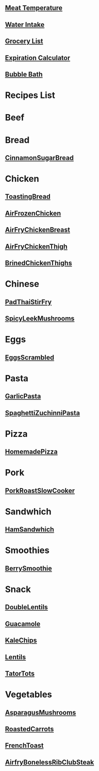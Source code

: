 ## [Meat Temperature](https://clickthisnick/recipes/meatTemp.html)
## [Water Intake](https://clickthisnick/recipes/waterIntake.html)
## [Grocery List](https://clickthisnick/recipes/groceryList.html)
## [Expiration Calculator](https://clickthisnick/recipes/expirationCalculator.html)
## [Bubble Bath](https://clickthisnick/recipes/bubblebath.html)
# Recipes List
# Beef
# Bread
## [CinnamonSugarBread](https://clickthisnick/recipes/dist/CinnamonSugarBread.html)

# Chicken
## [ToastingBread](https://clickthisnick/recipes/dist/ToastingBread.html)

## [AirFrozenChicken](https://clickthisnick/recipes/dist/AirFrozenChicken.html)

## [AirFryChickenBreast](https://clickthisnick/recipes/dist/AirFryChickenBreast.html)

## [AirFryChickenThigh](https://clickthisnick/recipes/dist/AirFryChickenThigh.html)

## [BrinedChickenThighs](https://clickthisnick/recipes/dist/BrinedChickenThighs.html)

# Chinese
## [PadThaiStirFry](https://clickthisnick/recipes/dist/PadThaiStirFry.html)

## [SpicyLeekMushrooms](https://clickthisnick/recipes/dist/SpicyLeekMushrooms.html)

# Eggs
## [EggsScrambled](https://clickthisnick/recipes/dist/EggsScrambled.html)

# Pasta
## [GarlicPasta](https://clickthisnick/recipes/dist/GarlicPasta.html)

## [SpaghettiZuchinniPasta](https://clickthisnick/recipes/dist/SpaghettiZuchinniPasta.html)

# Pizza
## [HomemadePizza](https://clickthisnick/recipes/dist/HomemadePizza.html)

# Pork
## [PorkRoastSlowCooker](https://clickthisnick/recipes/dist/PorkRoastSlowCooker.html)

# Sandwhich
## [HamSandwhich](https://clickthisnick/recipes/dist/HamSandwhich.html)

# Smoothies
## [BerrySmoothie](https://clickthisnick/recipes/dist/BerrySmoothie.html)

# Snack
## [DoubleLentils](https://clickthisnick/recipes/dist/DoubleLentils.html)

## [Guacamole](https://clickthisnick/recipes/dist/Guacamole.html)

## [KaleChips](https://clickthisnick/recipes/dist/KaleChips.html)

## [Lentils](https://clickthisnick/recipes/dist/Lentils.html)

## [TatorTots](https://clickthisnick/recipes/dist/TatorTots.html)

# Vegetables
## [AsparagusMushrooms](https://clickthisnick/recipes/dist/AsparagusMushrooms.html)

## [RoastedCarrots](https://clickthisnick/recipes/dist/RoastedCarrots.html)

## [FrenchToast](https://clickthisnick/recipes/dist/FrenchToast.html)

## [AirfryBonelessRibClubSteak](https://clickthisnick/recipes/dist/AirfryBonelessRibClubSteak.html)

